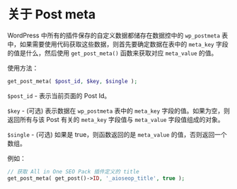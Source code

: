 # 关于 Post meta

WordPress 中所有的插件保存的自定义数据都储存在数据控中的 `wp_postmeta` 表中，如果需要使用代码获取这些数据，则首先要确定数据在表中的 `meta_key` 字段的值是什么，然后使用 `get_post_meta()` 函数来获取对应 `meta_value` 的值。

使用方法：

```php
get_post_meta( $post_id, $key, $single );
```

`$post_id` - 表示当前页面的 Post Id。

`$key` - (可选) 表示数据在 `wp_postmeta` 表中的 `meta_key` 字段的值。如果为空，则返回所有与该 Post 有关的  `meta_key` 字段值与 `meta_value` 字段值组成的对象。

`$single` - (可选) 如果是 true，则函数返回的是 `meta_value` 的值，否则返回一个数组。

例如：

```php
// 获取 All in One SEO Pack 插件定义的 title
get_post_meta( get_post()->ID, '_aioseop_title', true );
```



